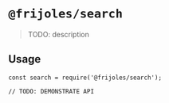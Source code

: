 # `@frijoles/search`

> TODO: description

## Usage

```
const search = require('@frijoles/search');

// TODO: DEMONSTRATE API
```
